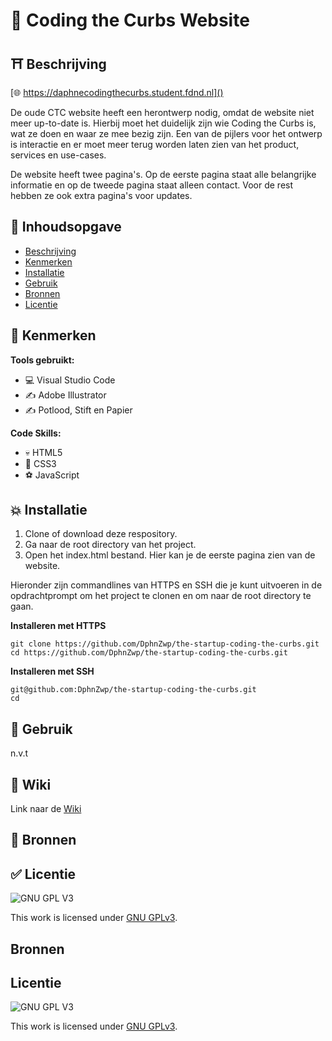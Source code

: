# 🚐 Coding the Curbs Website

## ⛩️ Beschrijving
[🌐 https://daphnecodingthecurbs.student.fdnd.nl]()

De oude CTC website heeft een herontwerp nodig, omdat de website niet meer up-to-date is. Hierbij moet het duidelijk zijn wie Coding the Curbs is, wat ze doen en
waar ze mee bezig zijn. Een van de pijlers voor het ontwerp is interactie en er moet meer terug worden laten zien van het product, services en use-cases.

 De website heeft twee pagina's. Op de eerste pagina staat alle belangrijke informatie en op de tweede pagina staat alleen contact. Voor de rest hebben ze ook extra pagina's voor updates.

## 📙 Inhoudsopgave

- [Beschrijving](#beschrijving)
- [Kenmerken](#kenmerken)
- [Installatie](#installatie)
- [Gebruik](#gebruik)
- [Bronnen](#bronnen)
- [Licentie](#licentie)

## 🐸 Kenmerken

**Tools gebruikt:**

- 💻 Visual Studio Code
- ✍️ Adobe Illustrator
- ✍️ Potlood, Stift en Papier

**Code Skills:**

- 💀 HTML5
- 🧍 CSS3
- ⚽ JavaScript

## 💥 Installatie

1. Clone of download deze respository.
2. Ga naar de root directory van het project.
3. Open het index.html bestand. Hier kan je de eerste pagina zien van de website.

Hieronder zijn commandlines van HTTPS en SSH die je kunt uitvoeren in de opdrachtprompt om het project te clonen en om naar de root directory te gaan.

**Installeren met HTTPS**

```
git clone https://github.com/DphnZwp/the-startup-coding-the-curbs.git
cd https://github.com/DphnZwp/the-startup-coding-the-curbs.git
```

**Installeren met SSH**

```
git@github.com:DphnZwp/the-startup-coding-the-curbs.git
cd 

```

## 🚊 Gebruik

n.v.t

## 📕 Wiki

Link naar de [Wiki](https://github.com/DphnZwp/the-startup-coding-the-curbs/wiki)

## 🥇 Bronnen


## ✅ Licentie

![GNU GPL V3](https://www.gnu.org/graphics/gplv3-127x51.png)

This work is licensed under [GNU GPLv3](./LICENSE).

## Bronnen

## Licentie

![GNU GPL V3](https://www.gnu.org/graphics/gplv3-127x51.png)

This work is licensed under [GNU GPLv3](./LICENSE).
